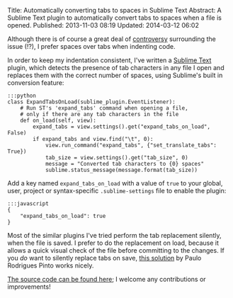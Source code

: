 Title: Automatically converting tabs to spaces in Sublime Text
Abstract: A Sublime Text plugin to automatically convert tabs to spaces when a file is opened.
Published: 2013-11-03 08:19
Updated: 2014-03-12 06:02

Although there is of course a great deal of [controversy](http://programmers.stackexchange.com/questions/57/tabs-versus-spaceswhat-is-the-proper-indentation-character-for-everything-in-e "External Link: Tabs Versus Spaces (Stack Overflow)") surrounding the issue (!?), I prefer spaces over tabs when indenting code.

In order to keep my indentation consistent, I've written a [Sublime Text](http://www.sublimetext.com/ "External Link: Sublime Text") plugin, which detects the presence of tab characters in any file I open and replaces them with the correct number of spaces, using Sublime's built in conversion feature:

    :::python
    class ExpandTabsOnLoad(sublime_plugin.EventListener):
        # Run ST's 'expand_tabs' command when opening a file,
        # only if there are any tab characters in the file
        def on_load(self, view):
            expand_tabs = view.settings().get("expand_tabs_on_load", False)
            if expand_tabs and view.find("\t", 0):
                view.run_command("expand_tabs", {"set_translate_tabs": True})
                tab_size = view.settings().get("tab_size", 0)
                message = "Converted tab characters to {0} spaces"
                sublime.status_message(message.format(tab_size))

Add a key named `expand_tabs_on_load` with a value of `true` to your global, user, project or syntax-specific `.sublime-settings` file to enable the plugin:

    :::javascript
    {
        "expand_tabs_on_load": true
    }

Most of the similar plugins I've tried perform the tab replacement silently, when the file is saved. I prefer to do the replacement on load, because it allows a quick visual check of the file before committing to the changes. If you _do_ want to silently replace tabs on save, [this solution](https://coderwall.com/p/zvyg7a "External Link: Convert Tabs to Spaces on file save") by Paulo Rodrigues Pinto works nicely.

[The source code can be found here](https://github.com/markashleybell/ExpandTabsOnLoad "External Link: ExpandTabsOnLoad GitHub Repository"); I welcome any contributions or improvements!
